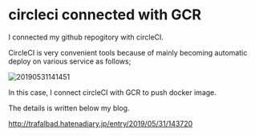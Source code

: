 # circleci connected with GCR

I connected my github repogitory with circleCI.

CircleCI is very convenient tools because of mainly becoming automatic deploy on various service as follows;

![20190531141451](https://user-images.githubusercontent.com/48679574/59851506-c1b1fe80-93a7-11e9-9105-2b29c384897d.jpg)





In this case, I connect circleCI with GCR to push docker image. 


The details is written below my blog.

http://trafalbad.hatenadiary.jp/entry/2019/05/31/143720
